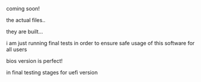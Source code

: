 coming soon!

the actual files..

they are built...

i am just running final tests 
in order to ensure safe usage
of this software for all users

bios version is perfect!

in final testing stages 
for uefi version
